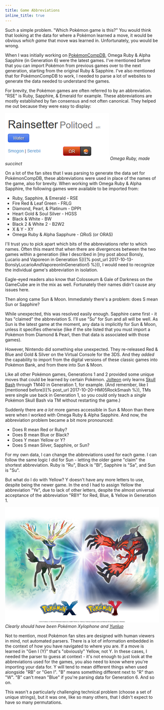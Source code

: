```yaml
---
title: Game Abbreviations
inline_title: true
---
```


Such a simple problem. "Which Pokémon game is this?" You would think that looking at the data for where a Pokémon learned a move, it would be obvious *which game* that move was learned in. Unfortunately, you would be wrong.

When I was initially working on [PokémonCompDB](/pokemoncompdb.html), Omega Ruby & Alpha Sapphire (in Generation 6) were the latest games. I've mentioned before that you can import Pokémon from previous games over to the next generation, starting from the original Ruby & Sapphire. I've also mentioned that for PokémonCompDB to work, I needed to parse a lot of websites to generate the data needed to understand the games. 

For brevity, the Pokémon games are often referred to by an abbreviation. "RSE" is Ruby, Sapphire, & Emerald for example. These abbreviations are mostly established by fan consensus and not often canonical. They helped me out because they were easy to display:

![](/assets/img/game-abbreviation-example.png)
*Omega Ruby, made succinct*

On a lot of the fan sites that I was parsing to generate the data set for PokémonCompDB, these abbreviations were used in place of the names of the game, also for brevity. When working with Omega Ruby & Alpha Sapphire, the following games were available to be imported from:

* Ruby, Sapphire, & Emerald - RSE
* Fire Red & Leaf Green - FRLG
* Diamond, Pearl, & Platinum - DPPt
* Heart Gold & Soul Silver - HGSS
* Black & White - BW
* Black 2 & White 2 - B2W2
* X & Y - XY
* Omega Ruby & Alpha Sapphure - ΩRαS (or ORAS)

I'll trust you to pick apart which bits of the abbreviations refer to which names. Often this meant that when there are divergences between the two games within a generation (like I described in [my post about Bonsly, Lucario and Vaporeon in Generation 5]({% post_url 2017-10-13-BonslyLucarioAndVaporeonInGeneration5 %})), I would need to recognize the individual game's abbreviation in isolation.

Eagle-eyed readers also know that Colosseum & Gale of Darkness on the GameCube are in the mix as well. Fortunately their names didn't cause any issues here.

Then along came Sun & Moon. Immediately there's a problem: does S mean Sun or Sapphire?

While unexpected, this was resolved easily enough. Sapphire came first - it has "claimed" the abbreviation S. I'll use "Su" for Sun and all will be well. As Sun is the latest game at the moment, any data is implicitly for Sun & Moon, unless it specifies otherwise (like if the site listed that you must import a Pokémon from Diamond & Pearl, then that data is associated with those games).

However, Nintendo did something else unexpected. They re-released Red & Blue and Gold & Silver on the Virtual Console for the 3DS. And they *added* the capability to import from the digital versions of these classic games into Pokémon Bank, and from there into Sun & Moon.

Like all other Pokémon games, Generations 1 and 2 provided some unique moves that could be learned by certain Pokémon. [Jolteon](https://www.serebii.net/pokedex-sm/135.shtml) only learns [Skull Bash](https://www.serebii.net/attackdex-sm/skullbash.shtml) through TM40 in Generation 1, for example. (And remember, like I [mentioned before]({% post_url 2017-10-20-HM05RockSmash %}), TMs were single use back in Generation 1, so you could only teach a *single* Pokémon Skull Bash via TM without restarting the game.)

Suddenly there are *a lot* more games accessible in Sun & Moon than there were when I worked with Omega Ruby & Alpha Sapphire. And now, the abbreviation problem became a bit more pronounced:

* Does R mean Red or Ruby?
* Does B mean Blue or Black?
* Does Y mean Yellow or Y?
* Does S mean Silver, Sapphire, or Sun?

For my own data, I can change the abbreviations used for each game. I can follow the same logic I did for Sun - letting the older game "claim" the shortest abbreviation. Ruby is "Ru", Black is "Bl", Sapphire is "Sa", and Sun is "Su".

But what do I do with Yellow? Y doesn't have any more letters to use, despite being the newer game. In the end I had to assign Yellow the abbreviation "Ye", due to lack of other letters, despite the almost universal acceptance of the abbreviation "RBY" for Red, Blue, & Yellow in Generation 1.

![](/assets/img/pokemon-xy.jpg)
*Clearly should have been Pokémon Xylophone and [Yunluo](https://en.wikipedia.org/wiki/Yunluo)*

Not to mention, most Pokémon fan sites are designed with human viewers in mind, not automated parsers. There is a lot of information embedded in the context of how you have navigated to where you are. If a move is learned in "Gen I (Y)" that's "obviously" Yellow, not Y. In these cases, I needed the parser to guess at context - it's not enough to just look at the abbreviations used for the games, you also need to know where you're importing your data for. Y will tend to mean different things when used alongside "RB" or "Gen I". "B" means something different next to "R" than "W". "B" can't mean "Blue" if you're parsing data for Generation 6. And so on.

This wasn't a particularly challenging technical problem (choose a set of unique strings), but it was one, like so many others, that I didn't expect to have so many permutations.